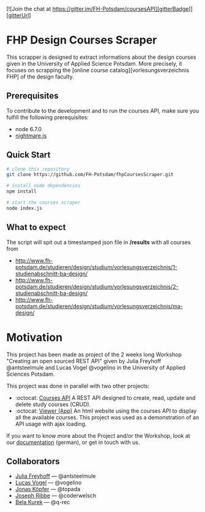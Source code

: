 [![Join the chat at https://gitter.im/FH-Potsdam/coursesAPI][gitterBadge]][gitterUrl]

# FHP Design Courses Scraper  
This scrapper is designed to extract informations about the design courses given in the University of Applied Science Potsdam. More precisely, it focuses on scrapping the [online course catalog][vorlesungsverzeichnis FHP] of the design faculty.

## Prerequisites
To contribute to the development and to run the courses API, make sure you fulfill the following prerequisites:

- node 6.7.0
- [nightmare.js](https://github.com/segmentio/nightmare)

## Quick Start

```bash
# clone this repository
git clone https://github.com/FH-Potsdam/fhpCoursesScraper.git

# install node dependencies
npm install

# start the courses scraper
node index.js
```

## What to expect
The script will spit out a timestamped json file in **/results** with all courses from

- http://www.fh-potsdam.de/studieren/design/studium/vorlesungsverzeichnis/1-studienabschnitt-ba-design/
- http://www.fh-potsdam.de/studieren/design/studium/vorlesungsverzeichnis/2-studienabschnitt-ba-design/
- http://www.fh-potsdam.de/studieren/design/studium/vorlesungsverzeichnis/ma-design/


# Motivation
This project has been made as project of the 2 weeks long Workshop "Creating an open sourced REST API" given by Julia Freyhoff @antsteelmule and Lucas Vogel @vogelino in the University of Applied Sciences Potsdam.

This project was done in parallel with two other projects:
- :octocat: [Courses API](https://github.com/FH-Potsdam/coursesAPI)
A REST API designed to create, read, update and delete study courses (CRUD).
- :octocat: [Viewer (App)](https://github.com/FH-Potsdam/coursesViewer)
An html website using the courses API to display all the available courses. This project was used as a demonstration of an API usage with ajax loading.

If you want to know more about the Project and/or the Workshop, look at our [documentation](https://fhp.incom.org/projekt/7668) (german), or get in touch with us.

## Collaborators
- [Julia Freyhoff](https://github.com/antsteelmule) — @antsteelmule
- [Lucas Vogel](https://github.com/vogelino) — @vogelino
- [Jonas Köpfer](https://github.com/topada) — @topada
- [Joseph Ribbe](https://github.com/coderwelsch) — @coderwelsch
- [Bela Kurek](https://github.com/q-rec) — @q-rec

<!--- Links -->
[gitterBadge]: https://badges.gitter.im/Join%20Chat.svg
[gitterUrl]:  https://gitter.im/FH-Potsdam/coursesAPI?utm_source=badge&utm_medium=badge&utm_campaign=pr-badge&utm_content=badge

[vorlesungsverzeichnisFHP]: https://www.fh-potsdam.de/studieren/design/studium/vorlesungsverzeichnis

